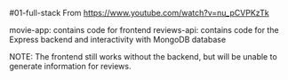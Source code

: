 #01-full-stack
From https://www.youtube.com/watch?v=nu_pCVPKzTk

movie-app: contains code for frontend
reviews-api: contains code for the Express backend and interactivity with MongoDB database

NOTE: The frontend still works without the backend, but will be unable to generate information for reviews.